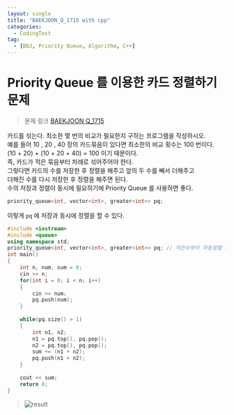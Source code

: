 ```yaml
---
layout: single
title: "BAEKJOON_Q_1715 with cpp"
categories:
  - CodingTest
tag:
  - [BOJ, Priority Queue, Algorithm, C++]
---
```


# Priority Queue 를 이용한 카드 정렬하기 문제

> 문제 링크
> [BAEKJOON Q_1715](https://www.acmicpc.net/problem/1715)

카드를 섞는다. 최소한 몇 번의 비교가 필요한지 구하는 프로그램을 작성하시오. <br>
예를 들어 10 , 20 , 40 장의 카드묶음이 있다면 최소한의 비교 횟수는 100 번이다. <br>
(10 + 20) + (10 + 20 + 40) = 100 이기 때문이다. <br>
즉, 카드가 적은 묶음부터 차례로 섞어주어야 한다. <br>
그렇다면 카드의 수를 저장한 후 정렬을 해주고 앞의 두 수를 빼서 더해주고 <br>
더해진 수를 다시 저장한 후 정렬을 해주면 된다. <br>
수의 저장과 정렬이 동시에 필요하기에 Priority Queue 를 사용하면 좋다. 

```cpp
priority_queue<int, vector<int>, greater<int>> pq;
```

이렇게 `pq` 에 저장과 동시에 정렬을 할 수 있다.

```cpp
#include <iostream>
#include <queue>
using namespace std;
priority_queue<int, vector<int>, greater<int>> pq; // 작은수부터 자동정렬 -> 기본값은 큰값부터
int main()
{
    int n, num, sum = 0;
    cin >> n;
    for(int i = 0; i < n; i++)
    {
        cin >> num;
        pq.push(num);
    }
    
    while(pq.size() > 1)
    {
        int n1, n2;
        n1 = pq.top(), pq.pop();
        n2 = pq.top(), pq.pop();
        sum += (n1 + n2);
        pq.push(n1 + n2);
    }
    
    cout << sum;
    return 0;
}
```

> ![result](https://user-images.githubusercontent.com/87271529/167170519-b6fb929d-ca18-4f0e-a262-5eaadeef1b1d.png)
